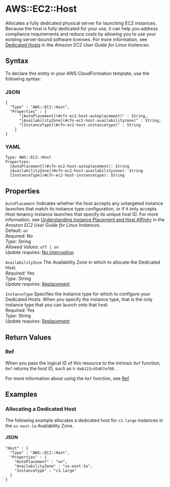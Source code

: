 # AWS::EC2::Host<a name="aws-resource-ec2-host"></a>

Allocates a fully dedicated physical server for launching EC2 instances\. Because the host is fully dedicated for your use, it can help you address compliance requirements and reduce costs by allowing you to use your existing server\-bound software licenses\. For more information, see [ Dedicated Hosts](https://docs.aws.amazon.com/AWSEC2/latest/UserGuide/dedicated-hosts-overview.html) in the *Amazon EC2 User Guide for Linux Instances*\.

## Syntax<a name="aws-resource-ec2-host-syntax"></a>

To declare this entity in your AWS CloudFormation template, use the following syntax:

### JSON<a name="aws-resource-ec2-host-syntax.json"></a>

```
{
  "Type" : "AWS::EC2::Host",
  "Properties" : {
      "[AutoPlacement](#cfn-ec2-host-autoplacement)" : String,
      "[AvailabilityZone](#cfn-ec2-host-availabilityzone)" : String,
      "[InstanceType](#cfn-ec2-host-instancetype)" : String
    }
}
```

### YAML<a name="aws-resource-ec2-host-syntax.yaml"></a>

```
Type: AWS::EC2::Host
Properties: 
  [AutoPlacement](#cfn-ec2-host-autoplacement): String
  [AvailabilityZone](#cfn-ec2-host-availabilityzone): String
  [InstanceType](#cfn-ec2-host-instancetype): String
```

## Properties<a name="aws-resource-ec2-host-properties"></a>

`AutoPlacement`  <a name="cfn-ec2-host-autoplacement"></a>
Indicates whether the host accepts any untargeted instance launches that match its instance type configuration, or if it only accepts Host tenancy instance launches that specify its unique host ID\. For more information, see [ Understanding Instance Placement and Host Affinity](https://docs.aws.amazon.com/AWSEC2/latest/UserGuide/how-dedicated-hosts-work.html#dedicated-hosts-understanding) in the *Amazon EC2 User Guide for Linux Instances*\.  
Default: `on`   
*Required*: No  
*Type*: String  
*Allowed Values*: `off | on`  
*Update requires*: [No interruption](https://docs.aws.amazon.com/AWSCloudFormation/latest/UserGuide/using-cfn-updating-stacks-update-behaviors.html#update-no-interrupt)

`AvailabilityZone`  <a name="cfn-ec2-host-availabilityzone"></a>
The Availability Zone in which to allocate the Dedicated Host\.  
*Required*: Yes  
*Type*: String  
*Update requires*: [Replacement](https://docs.aws.amazon.com/AWSCloudFormation/latest/UserGuide/using-cfn-updating-stacks-update-behaviors.html#update-replacement)

`InstanceType`  <a name="cfn-ec2-host-instancetype"></a>
Specifies the instance type for which to configure your Dedicated Hosts\. When you specify the instance type, that is the only instance type that you can launch onto that host\.  
*Required*: Yes  
*Type*: String  
*Update requires*: [Replacement](https://docs.aws.amazon.com/AWSCloudFormation/latest/UserGuide/using-cfn-updating-stacks-update-behaviors.html#update-replacement)

## Return Values<a name="aws-resource-ec2-host-return-values"></a>

### Ref<a name="aws-resource-ec2-host-return-values-ref"></a>

When you pass the logical ID of this resource to the intrinsic `Ref` function, `Ref` returns the host ID, such as `h-0ab123c45d67ef89`\.

For more information about using the `Ref` function, see [Ref](https://docs.aws.amazon.com/AWSCloudFormation/latest/UserGuide/intrinsic-function-reference-ref.html)\.

## Examples<a name="aws-resource-ec2-host--examples"></a>

### Allocating a Dedicated Host<a name="aws-resource-ec2-host--examples--Allocating_a_Dedicated_Host"></a>

The following example allocates a dedicated host for `c3.large` instances in the `us-east-1a` Availability Zone\.

#### JSON<a name="aws-resource-ec2-host--examples--Allocating_a_Dedicated_Host--json"></a>

```
"Host" : {
  "Type" : "AWS::EC2::Host",
  "Properties" : {
    "AutoPlacement" : "on",
    "AvailabilityZone" : "us-east-1a",
    "InstanceType" : "c3.large"
  }
}
```